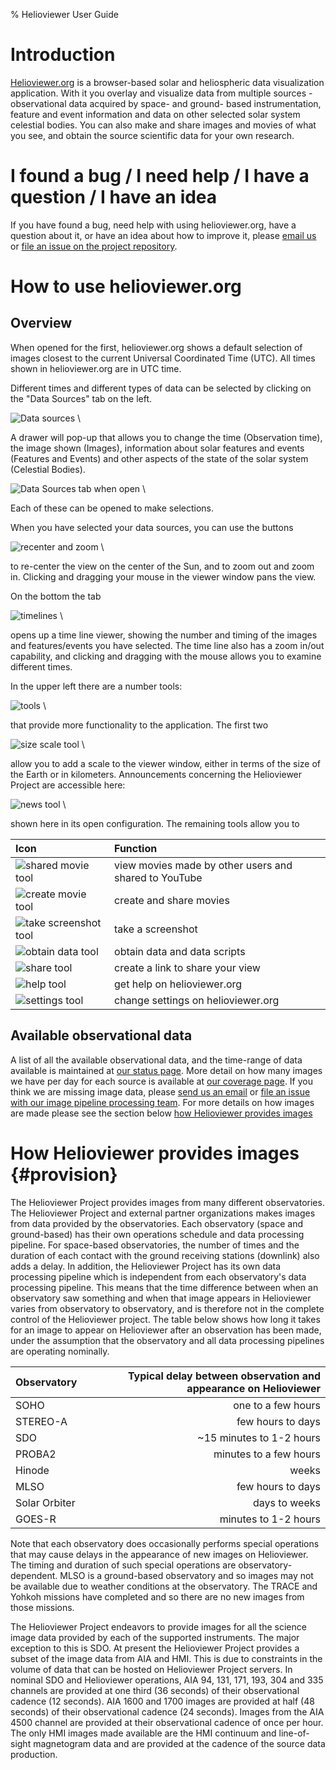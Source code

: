 % Helioviewer User Guide

# Introduction

[Helioviewer.org][hvorg] is a browser-based solar and heliospheric data visualization application. With it you overlay and visualize data from multiple sources - observational data acquired by space- and ground- based instrumentation, feature and event information and data on other selected solar system celestial bodies. You can also make and share images and movies of what you see, and obtain the source scientific data for your own research.


# I found a bug / I need help / I have a question / I have an idea
If you have found a bug, need help with using helioviewer.org,  have a
question about it, or have an idea about how to improve it, please
[email us][hvpnemail] or [file an issue on the project repository][hvp].



# How to use helioviewer.org

## Overview
When opened for the first, helioviewer.org shows a default selection of images closest to the current Universal Coordinated Time (UTC). All times shown in helioviewer.org are in UTC time.

Different times and different types of data can be selected by clicking on the "Data Sources" tab on the left.

![Data sources](images/user_guide/data_sources.png) \

A drawer will pop-up that allows you to change the time (Observation time), the image shown (Images), information about solar features and events (Features and Events) and other aspects of the state of the solar system (Celestial Bodies).

![Data Sources tab when open](images/user_guide/data_sources_open.png) \

Each of these can be opened to make selections.

When you have selected your data sources, you can use the buttons

![recenter and zoom](images/user_guide/recenter_and_zoom.png) \

to re-center the view on the center of the Sun, and to zoom out and zoom in. Clicking and dragging your mouse in the viewer window pans the view.

On the bottom the tab

![timelines](images/user_guide/timelines.png) \

opens up a time line viewer, showing the number and timing of the images and features/events you have selected. The time line also has a zoom in/out capability, and clicking and dragging with the mouse allows you to examine different times.

In the upper left there are a number tools:

![tools](images/user_guide/tools.png) \

that provide more functionality to the application.  The first two

![size scale tool](images/user_guide/tool_scale.png) \

allow you to add a scale to the viewer window, either in terms of the size of the Earth or in kilometers.  Announcements concerning the Helioviewer Project are accessible here:

![news tool](images/user_guide/tool_news_open.png) \

shown here in its open configuration. The remaining tools allow you to

| Icon | Function |
|:----------|:----------|
|  ![shared movie tool](images/user_guide/tool_youtube.png)           | view movies made by other users and shared to YouTube |
| ![create movie tool](images/user_guide/tool_movie.png)    | create and share movies |
|  ![take screenshot tool](images/user_guide/tool_screenshot.png)             | take a screenshot |
| ![obtain data tool](images/user_guide/tool_download_data.png)        | obtain data and data scripts |
| ![share tool](images/user_guide/tool_share.png)         | create a link to share your view |
| ![help tool](images/user_guide/tool_help.png)           | get help on helioviewer.org |
| ![settings tool](images/user_guide/tool_settings.png)  | change settings on helioviewer.org |

## Available observational data
A list of all the available observational data, and the time-range of
data available is maintained at [our status page][hvstatus]. More
detail on how many images we have per day for each source is available
at [our coverage page][hvcoverage]. If you think we are missing image
data, please [send us an email][hvpnemail] or [file an issue with
our image pipeline processing team][hvjp2gen]. For more details on how
images are made please see the section below [how Helioviewer provides
images](#provision)


# How Helioviewer provides images {#provision}

The Helioviewer Project provides images from many different observatories. The Helioviewer Project and external partner organizations makes images from data provided by the observatories. Each observatory (space and ground-based) has their own operations schedule and data processing pipeline. For space-based observatories, the number of times and the duration of each contact with the ground receiving stations (downlink) also adds a delay. In addition, the Helioviewer Project has its own data processing pipeline which is independent from each observatory's data processing pipeline. This means that the time difference between when an observatory saw something and when that image appears in Helioviewer varies from observatory to observatory, and is therefore not in the complete control of the Helioviewer project. The table below shows how long it takes for an image to appear on Helioviewer after an observation has been made, under the assumption that the observatory and all data processing pipelines are operating nominally.

| Observatory | Typical delay between observation and appearance on Helioviewer |
|:----------|----------:|
|SOHO            | one to a few hours |
|STEREO-A     | few hours to days |
|SDO              | ~15 minutes to 1-2 hours |
|PROBA2         | minutes to a few hours |
|Hinode         | weeks |
|MLSO            | few hours to days |
|Solar Orbiter  | days to weeks |
|GOES-R | minutes to 1-2 hours|

Note that each observatory does occasionally performs special operations that may cause delays in the appearance of new images on Helioviewer. The timing and duration of such special operations are observatory-dependent. MLSO is a ground-based observatory and so images may not be available due to weather conditions at the observatory. The TRACE and Yohkoh missions have completed and so there are no new images from those missions.

The Helioviewer Project endeavors to provide images for all the science image data provided by each of the supported instruments. The major exception to this is SDO. At present the Helioviewer Project provides a subset of the image data from AIA and HMI. This is due to constraints in the volume of data that can be hosted on Helioviewer Project servers. In nominal SDO and Helioviewer operations, AIA 94, 131, 171, 193, 304 and 335 channels are provided at one third (36 seconds) of their observational cadence (12 seconds). AIA 1600 and 1700 images are provided at half (48 seconds) of their observational cadence (24 seconds). Images from the AIA 4500 channel are provided at their observational cadence of once per hour. The only HMI images made available are the HMI continuum and line-of-sight magnetogram data and are provided at the cadence of the source data production.



[hvp]: https://github.com/Helioviewer-Project
[hvpapi]: https://github.com/Helioviewer.org/api
[hvjp2gen]: https://github.com/Helioviewer-Project/jp2gen
[hvstatus]: https://api.helioviewer.org/status
[hvcoverage]: https://api.helioviewer.org/statistics/bokeh/coverage
[hvorg]: https://www.helioviewer.org
[jhvorg]: https://www.jhelioviewer.org
[hvpnemail]: mailto:HelioViewerDevelopment@nasa.onmicrosoft.com

[comment]: <> (pandoc --toc --number-sections -s user_guide.md references.md -o user_guide.html)
